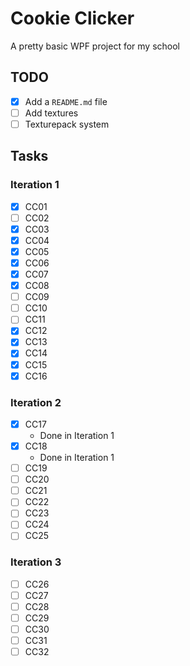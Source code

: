 # Cookie Clicker
A pretty basic WPF project for my school

## TODO
- [X] Add a `README.md` file
- [ ] Add textures
- [ ] Texturepack system

## Tasks

### Iteration 1
- [X] CC01
- [ ] CC02
- [X] CC03
- [X] CC04
- [X] CC05
- [X] CC06
- [X] CC07
- [X] CC08
- [ ] CC09
- [ ] CC10
- [ ] CC11
- [X] CC12
- [X] CC13
- [X] CC14
- [X] CC15
- [X] CC16

### Iteration 2
- [X] CC17
	- Done in Iteration 1
- [X] CC18
	- Done in Iteration 1
- [ ] CC19
- [ ] CC20
- [ ] CC21
- [ ] CC22
- [ ] CC23
- [ ] CC24
- [ ] CC25
 
### Iteration 3
- [ ] CC26
- [ ] CC27
- [ ] CC28
- [ ] CC29
- [ ] CC30
- [ ] CC31
- [ ] CC32
